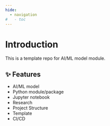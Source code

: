 ```yaml
---
hide:
  - navigation
#   - toc
---
```


# Introduction

This is a template repo for AI/ML model module.

## ✨ Features

- AI/ML model
- Python module/package
- Jupyter notebook
- Research
- Project Structure
- Template
- CI/CD
